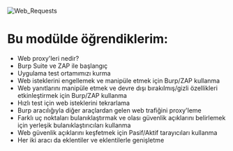 ![Web_Requests](https://academy.hackthebox.com/storage/modules/110/logo.png?t=1709132468)

# Bu modülde öğrendiklerim:

+ Web proxy'leri nedir?
+ Burp Suite ve ZAP ile başlangıç
+ Uygulama test ortamımızı kurma
+ Web isteklerini engellemek ve manipüle etmek için Burp/ZAP kullanma
+ Web yanıtlarını manipüle etmek ve devre dışı bırakılmış/gizli özellikleri etkinleştirmek için Burp/ZAP kullanma
+ Hızlı test için web isteklerini tekrarlama
+ Burp aracılığıyla diğer araçlardan gelen web trafiğini proxy'leme
+ Farklı uç noktaları bulanıklaştırmak ve olası güvenlik açıklarını belirlemek için yerleşik bulanıklaştırıcıları kullanma
+ Web güvenlik açıklarını keşfetmek için Pasif/Aktif tarayıcıları kullanma
+ Her iki aracı da eklentiler ve eklentilerle genişletme

